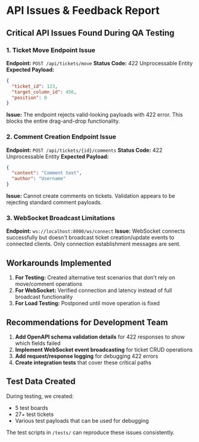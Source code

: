 # API Issues & Feedback Report

## Critical API Issues Found During QA Testing

### 1. Ticket Move Endpoint Issue

**Endpoint:** `POST /api/tickets/move`
**Status Code:** 422 Unprocessable Entity
**Expected Payload:**

```json
{
  "ticket_id": 123,
  "target_column_id": 456,
  "position": 0
}
```

**Issue:** The endpoint rejects valid-looking payloads with 422 error. This blocks the entire drag-and-drop functionality.

### 2. Comment Creation Endpoint Issue

**Endpoint:** `POST /api/tickets/{id}/comments`
**Status Code:** 422 Unprocessable Entity
**Expected Payload:**

```json
{
  "content": "Comment text",
  "author": "Username"
}
```

**Issue:** Cannot create comments on tickets. Validation appears to be rejecting standard comment payloads.

### 3. WebSocket Broadcast Limitations

**Endpoint:** `ws://localhost:8000/ws/connect`
**Issue:** WebSocket connects successfully but doesn't broadcast ticket creation/update events to connected clients. Only connection establishment messages are sent.

## Workarounds Implemented

1. **For Testing:** Created alternative test scenarios that don't rely on move/comment operations
2. **For WebSocket:** Verified connection and latency instead of full broadcast functionality
3. **For Load Testing:** Postponed until move operation is fixed

## Recommendations for Development Team

1. **Add OpenAPI schema validation details** for 422 responses to show which fields failed
2. **Implement WebSocket event broadcasting** for ticket CRUD operations
3. **Add request/response logging** for debugging 422 errors
4. **Create integration tests** that cover these critical paths

## Test Data Created

During testing, we created:

- 5 test boards
- 27+ test tickets
- Various test payloads that can be used for debugging

The test scripts in `/tests/` can reproduce these issues consistently.
